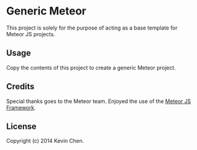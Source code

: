Generic Meteor
=======

This project is solely for the purpose of acting as a base template for Meteor JS projects.

Usage
------------

Copy the contents of this project to create a generic Meteor project.

Credits
-------------
Special thanks goes to the Meteor team. Enjoyed the use of the [Meteor JS Framework](http://www.meteor.com/).

License
-------------
Copyright (c) 2014 Kevin Chen.
